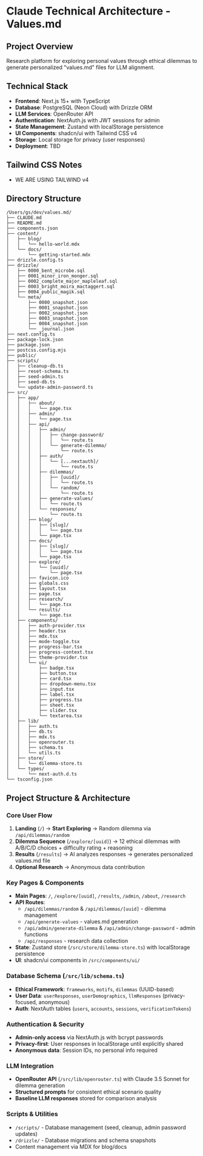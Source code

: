 # Claude Technical Architecture - Values.md

## Project Overview
Research platform for exploring personal values through ethical dilemmas to generate personalized "values.md" files for LLM alignment.

## Technical Stack
- **Frontend**: Next.js 15+ with TypeScript
- **Database**: PostgreSQL (Neon Cloud) with Drizzle ORM
- **LLM Services**: OpenRouter API
- **Authentication**: NextAuth.js with JWT sessions for admin
- **State Management**: Zustand with localStorage persistence
- **UI Components**: shadcn/ui with Tailwind CSS v4
- **Storage**: Local storage for privacy (user responses)
- **Deployment**: TBD

## Tailwind CSS Notes
- WE ARE USING TAILWIND v4

## Directory Structure
```
/Users/gs/dev/values.md/
├── CLAUDE.md
├── README.md
├── components.json
├── content/
│   ├── blog/
│   │   └── hello-world.mdx
│   └── docs/
│       └── getting-started.mdx
├── drizzle.config.ts
├── drizzle/
│   ├── 0000_bent_microbe.sql
│   ├── 0001_minor_iron_monger.sql
│   ├── 0002_complete_major_mapleleaf.sql
│   ├── 0003_bright_moira_mactaggert.sql
│   ├── 0004_public_magik.sql
│   └── meta/
│       ├── 0000_snapshot.json
│       ├── 0001_snapshot.json
│       ├── 0002_snapshot.json
│       ├── 0003_snapshot.json
│       ├── 0004_snapshot.json
│       └── _journal.json
├── next.config.ts
├── package-lock.json
├── package.json
├── postcss.config.mjs
├── public/
├── scripts/
│   ├── cleanup-db.ts
│   ├── reset-schema.ts
│   ├── seed-admin.ts
│   ├── seed-db.ts
│   └── update-admin-password.ts
├── src/
│   ├── app/
│   │   ├── about/
│   │   │   └── page.tsx
│   │   ├── admin/
│   │   │   └── page.tsx
│   │   ├── api/
│   │   │   ├── admin/
│   │   │   │   ├── change-password/
│   │   │   │   │   └── route.ts
│   │   │   │   └── generate-dilemma/
│   │   │   │       └── route.ts
│   │   │   ├── auth/
│   │   │   │   └── [...nextauth]/
│   │   │   │       └── route.ts
│   │   │   ├── dilemmas/
│   │   │   │   ├── [uuid]/
│   │   │   │   │   └── route.ts
│   │   │   │   └── random/
│   │   │   │       └── route.ts
│   │   │   ├── generate-values/
│   │   │   │   └── route.ts
│   │   │   └── responses/
│   │   │       └── route.ts
│   │   ├── blog/
│   │   │   ├── [slug]/
│   │   │   │   └── page.tsx
│   │   │   └── page.tsx
│   │   ├── docs/
│   │   │   ├── [slug]/
│   │   │   │   └── page.tsx
│   │   │   └── page.tsx
│   │   ├── explore/
│   │   │   └── [uuid]/
│   │   │       └── page.tsx
│   │   ├── favicon.ico
│   │   ├── globals.css
│   │   ├── layout.tsx
│   │   ├── page.tsx
│   │   ├── research/
│   │   │   └── page.tsx
│   │   └── results/
│   │       └── page.tsx
│   ├── components/
│   │   ├── auth-provider.tsx
│   │   ├── header.tsx
│   │   ├── mdx.tsx
│   │   ├── mode-toggle.tsx
│   │   ├── progress-bar.tsx
│   │   ├── progress-context.tsx
│   │   ├── theme-provider.tsx
│   │   └── ui/
│   │       ├── badge.tsx
│   │       ├── button.tsx
│   │       ├── card.tsx
│   │       ├── dropdown-menu.tsx
│   │       ├── input.tsx
│   │       ├── label.tsx
│   │       ├── progress.tsx
│   │       ├── sheet.tsx
│   │       ├── slider.tsx
│   │       └── textarea.tsx
│   ├── lib/
│   │   ├── auth.ts
│   │   ├── db.ts
│   │   ├── mdx.ts
│   │   ├── openrouter.ts
│   │   ├── schema.ts
│   │   └── utils.ts
│   ├── store/
│   │   └── dilemma-store.ts
│   └── types/
│       └── next-auth.d.ts
└── tsconfig.json
```

## Project Structure & Architecture

### Core User Flow
1. **Landing** (`/`) → **Start Exploring** → Random dilemma via `/api/dilemmas/random`
2. **Dilemma Sequence** (`/explore/[uuid]`) → 12 ethical dilemmas with A/B/C/D choices + difficulty rating + reasoning
3. **Results** (`/results`) → AI analyzes responses → generates personalized values.md file
4. **Optional Research** → Anonymous data contribution

### Key Pages & Components
- **Main Pages**: `/`, `/explore/[uuid]`, `/results`, `/admin`, `/about`, `/research`
- **API Routes**: 
  - `/api/dilemmas/random` & `/api/dilemmas/[uuid]` - dilemma management
  - `/api/generate-values` - values.md generation
  - `/api/admin/generate-dilemma` & `/api/admin/change-password` - admin functions
  - `/api/responses` - research data collection
- **State**: Zustand store (`/src/store/dilemma-store.ts`) with localStorage persistence
- **UI**: shadcn/ui components in `/src/components/ui/`

### Database Schema (`/src/lib/schema.ts`)
- **Ethical Framework**: `frameworks`, `motifs`, `dilemmas` (UUID-based)
- **User Data**: `userResponses`, `userDemographics`, `llmResponses` (privacy-focused, anonymous)
- **Auth**: NextAuth tables (`users`, `accounts`, `sessions`, `verificationTokens`)

### Authentication & Security
- **Admin-only access** via NextAuth.js with bcrypt passwords
- **Privacy-first**: User responses in localStorage until explicitly shared
- **Anonymous data**: Session IDs, no personal info required

### LLM Integration
- **OpenRouter API** (`/src/lib/openrouter.ts`) with Claude 3.5 Sonnet for dilemma generation
- **Structured prompts** for consistent ethical scenario quality
- **Baseline LLM responses** stored for comparison analysis

### Scripts & Utilities
- `/scripts/` - Database management (seed, cleanup, admin password updates)
- `/drizzle/` - Database migrations and schema snapshots
- Content management via MDX for blog/docs